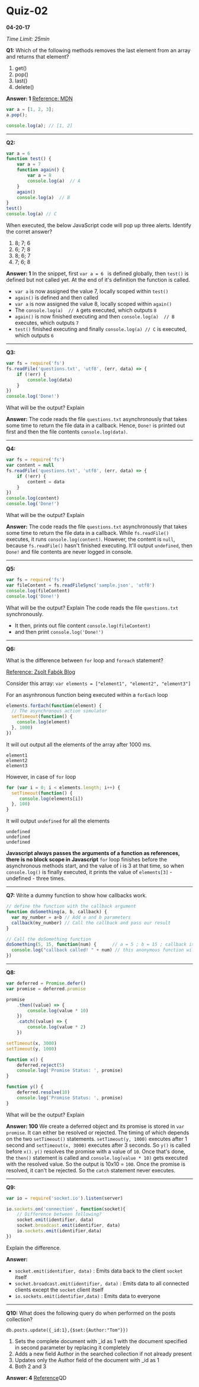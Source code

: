 # Quiz-02
**04-20-17**

*Time Limit: 25min*
	
**Q1:** 
Which of the following methods removes the last element from an array and returns that element?

1.	get()
2.	pop()
3.	last()
4. 	delete()

**Answer: 1**
[Reference: MDN](https://developer.mozilla.org/en-US/docs/Web/JavaScript/Reference/Global_Objects/Array/pop)

```js
var a = [1, 2, 3];
a.pop();

console.log(a); // [1, 2]
```

---

**Q2:** 

```js
var a = 6
function test() {
    var a = 7
    function again() {
        var a = 8
        console.log(a)  // A
    }
    again()
    console.log(a)  // B
}
test()
console.log(a) // C
```

When executed, the below JavaScript code will pop up three alerts. Identify the corret answer?

1.	8; 7; 6
2.	6; 7; 8
3.	8; 6; 7
4.	7; 6; 8

**Answer: 1**
In the snippet, first `var a = 6 ` is defined globally, then `test()` is defined but not called yet. At the end of it's definition the function is called.
- `var a` is now assigned the value 7, locally scoped within `test()`
- `again()` is defined and then called
- `var a` is now assigned the value 8, locally scoped within `again()`
- The `console.log(a)  // A` gets executed, which outputs `8`
- `again()` is now finished executing and then `console.log(a)  // B` executes, which outputs `7`
- `test()` finished executing and finally `console.log(a) // C` is executed, which outputs `6`

---

**Q3:**

```js
var fs = require('fs')
fs.readFile('questions.txt', 'utf8', (err, data) => {
	if (!err) {
		console.log(data)
	}
})
console.log('Done!')
```

What will be the output? Explain

**Answer:**
The code reads the file `questions.txt` asynchronously that takes some time to return the file data in a callback.
Hence, `Done!` is printed out first and then the file contents `console.log(data)`. 

---

**Q4:**

```js
var fs = require('fs')
var content = null
fs.readFile('questions.txt', 'utf8', (err, data) => {
	if (!err) {
		content = data
	}
})
console.log(content)
console.log('Done!')
```

What will be the output? Explain

**Answer:**
The code reads the file `questions.txt` asynchronously that takes some time to return the file data in a callback.
While `fs.readFile()` executes, it runs `console.log(content)`. However, the content is `null`, because `fs.readFile()` hasn't finished executing. It'll output `undefined`, then `Done!` and file contents are never logged in console.

--- 

**Q5:**

```js
var fs = require('fs')
var fileContent = fs.readFileSync('sample.json', 'utf8')
console.log(fileContent)
console.log('Done!')
```

What will be the output? Explain
The code reads the file `questions.txt` synchronously.
- It then, prints out file content `console.log(fileContent)`
- and then print `console.log('Done!')`

---

**Q6:**

What is the difference between `for` loop and `foreach` statement?

[Reference: Zsolt Fabók Blog ](http://zsoltfabok.com/blog/2012/08/javascript-foreach/)

Consider this array: `var elements = ["element1", "element2", "element3"]`

For an asynhronous function being executed within a `forEach` loop

```js
elements.forEach(function(element) {
  // The asynchronous action simulator
  setTimeout(function() {
    console.log(element)
  }, 1000)
})
```
It will out output all the elements of the array after 1000 ms.

```
element1
element2
element3
```


However, in case of `for` loop

```js
for (var i = 0; i < elements.length; i++) {
  setTimeout(function() {
     console.log(elements[i])
  }, 100)
}
```
It will output `undefined` for all the elements

```
undefined
undefined
undefined
```
**Javascript always passes the arguments of a function as references, there is no block scope in Javascript**
`for` loop finishes before the asynchronous methods start, and the value of i is 3 at that time, so when `console.log()` is finally executed, it prints the value of `elements[3]` - undefined - three times.

---

**Q7:**
Write a dummy function to show how callbacks work.

```js
// define the function with the callback argument
function doSomething(a, b, callback) {
  var my_number = a+b // Add a and b parameters
  callback(my_number) // Call the callback and pass our result
}

// Call the doSomething function
doSomething(5, 15, function(num) {		// a = 5 ; b = 15 ; callback is function(num)
  console.log("callback called! " + num) // this anonymous function will run when the callback is called
})

```


---

**Q8:**

```js
var deferred = Promise.defer()
var promise = deferred.promise

promise
	.then((value) => {
		console.log(value * 10)
	})
	.catch((value) => {
		console.log(value * 2)
	})

setTimeout(x, 3000)
setTimeout(y, 1000)

function x() {
	deferred.reject(5)
	console.log('Promise Status: ', promise)
}

function y() {
	deferred.resolve(10)
	console.log('Promise Status: ', promise)
}
```

What will be the output? Explain

**Answer: 100**
We create a deferred object and its promise is stored in `var promise`. It can either be resolved or rejected. The timing of which depends on the two `setTimeout()` statements.
`setTimeout(y, 1000)` executes after 1 second and `setTimeout(x, 3000)` executes after 3 seconds. So `y()` is called before `x()`. `y()` resolves the promise with a value of `10`.
Once that's done, the `then()` statement is called and `console.log(value * 10)` gets executed with the resolved value. So the output is 10x10 = `100`.
Once the promise is resolved, it can't be rejected. So the `catch` statement never executes.

---

**Q9:**

```js
var io = require('socket.io').listen(server)

io.sockets.on('connection', function(socket){
	// Difference between following?
	socket.emit(identifier, data)             
	socket.broadcast.emit(identifier, data)   
	io.sockets.emit(identifier,data)
})
```

Explain the difference.

**Answer:**
- `socket.emit(identifier, data)` : Emits data back to the client `socket` itself
- `socket.broadcast.emit(identifier, data)` : Emits data to all connected clients except the `socket` client itself
- `io.sockets.emit(identifier,data)` : Emits data to everyone

---

**Q10:**
 What does the following query do when performed on the posts collection?

`db.posts.update({_id:1},{$set:{Author:"Tom"}})`

1. Sets the complete document with _id as 1 with the document specified in second parameter by replacing it completely
2. Adds a new field Author in the searched collection if not already present
3. Updates only the Author field of the document with _id as 1
4. Both 2 and 3

**Answer: 4**
[Reference](https://docs.mongodb.com/manual/reference/method/db.collection.update/)QD
